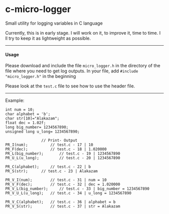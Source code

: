 # c-micro-logger
Small utility for logging variables in C language

Currently, this is in early stage. I will work on it, to improve it, time to time. I ll try to keep it as lightweight as possible.

---

#### Usage
Please download and include the file `micro_logger.h` in the directory of the file where you need to get log outputs. In your file, add `#include "micro_logger.h"` in the beginning

Please look at the `test.c` file to see how to use the header file.

---

Example:
```
int num = 10;
char alphabet = 'b';
char str[10]="Alakazam";
float dec = 1.02f;
long big_number= 1234567890;
unsigned long u_long= 1234567890;
```

```
				// Print- Output
PR_I(num);			// test.c - 17 | 10
PR_F(dec);			// test.c - 18 | 1.020000
PR_L(big_number);		// test.c - 19 | 1234567890
PR_U_L(u_long);			// test.c - 20 | 1234567890
```

```
PR_C(alphabet);		// test.c - 22 | b
PR_S(str);		// test.c - 23 | Alakazam
```

```
PR_V_I(num);		// test.c - 31 | num = 10
PR_V_F(dec);		// test.c - 32 | dec = 1.020000
PR_V_L(big_number); 	// test.c - 33 | big_number = 1234567890
PR_V_U_L(u_long);	// test.c - 34 | u_long = 1234567890
```
```
PR_V_C(alphabet);	// test.c - 36 | alphabet = b
PR_V_S(str);		// test.c - 37 | str = Alakazam
```
